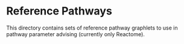# Reference Pathways

This directory contains sets of reference pathway graphlets to use in pathway parameter advising (currently only Reactome).